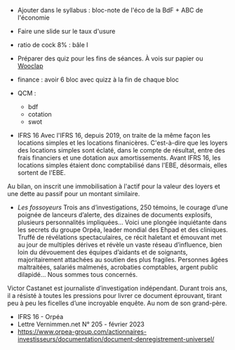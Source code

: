 - Ajouter dans le syllabus : bloc-note de l'éco de la BdF + ABC de l'économie
- Faire une slide sur le taux d'usure
- ratio de cock 8% : bâle I
- Préparer des quiz pour les fins de séances. À vois sur papier ou [Wooclap](https://www.wooclap.com/fr/)
- finance : avoir 6 bloc avec quizz à la fin de chaque bloc
- QCM :

  - bdf
  - cotation
  - swot

- IFRS 16
  Avec l'IFRS 16, depuis 2019, on traite de la même façon les locations simples
  et les locations finanicères. C'est-à-dire que les loyers des locations simples
  sont éclaté, dans le compte de résultat, entre des frais financiers et une
  dotation aux amortissements. Avant IFRS 16, les locations simples étaient donc
  comptabilisé dans l'EBE, désormais, elles sortent de l'EBE.

Au bilan, on inscrit une immobilisation à l'actif pour la valeur des loyers et une
dette au passif pour un montant similaire.

- _Les fossoyeurs_
  Trois ans d’investigations, 250 témoins, le courage d’une poignée de lanceurs
  d’alerte, des dizaines de documents explosifs, plusieurs personnalités impliquées…
  Voici une plongée inquiétante dans les secrets du groupe Orpéa, leader mondial des
  Ehpad et des cliniques. Truffé de révélations spectaculaires, ce récit haletant
  et émouvant met au jour de multiples dérives et révèle un vaste réseau
  d’influence, bien loin du dévouement des équipes d’aidants et de soignants,
  majoritairement attachées au soutien des plus fragiles. Personnes âgées
  maltraitées, salariés malmenés, acrobaties comptables, argent public dilapidé…
  Nous sommes tous concernés.

Victor Castanet est journaliste d’investigation indépendant. Durant trois ans,
il a résisté à toutes les pressions pour livrer ce document éprouvant, tirant
peu à peu les ficelles d’une incroyable enquête. Au nom de son grand-père.

- IFRS 16 - Orpéa
- Lettre Vernimmen.net N° 205 - février 2023
- https://www.orpea-group.com/actionnaires-investisseurs/documentation/document-denregistrement-universel/
